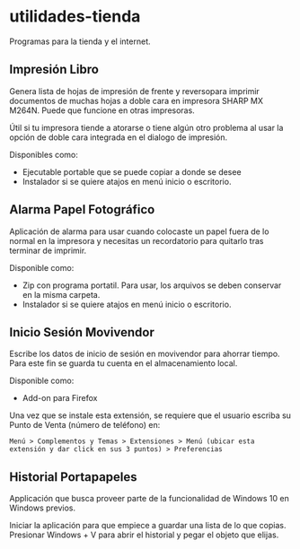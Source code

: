 # utilidades-tienda
Programas para la tienda y el internet.


## Impresión Libro

Genera lista de hojas de impresión de frente y reversopara imprimir documentos de muchas hojas a doble cara en impresora SHARP MX M264N. Puede que funcione en otras impresoras.

Útil si tu impresora tiende a atorarse o tiene algún otro problema al usar la opción de doble cara integrada en el dialogo de impresión.

Disponibles como:

- Ejecutable portable que se puede copiar a donde se desee
- Instalador si se quiere atajos en menú inicio o escritorio.

## Alarma Papel Fotográfico

Aplicación de alarma para usar cuando colocaste un papel fuera de lo normal en la impresora y necesitas un recordatorio para quitarlo tras terminar de imprimir.

Disponible como:

- Zip con programa portatil. Para usar, los arquivos se deben conservar en la misma carpeta.
- Instalador si se quiere atajos en menú inicio o escritorio.

## Inicio Sesión Movivendor

Escribe los datos de inicio de sesión en movivendor para ahorrar tiempo. Para
este fin se guarda tu cuenta en el almacenamiento local.


Disponible como:

- Add-on para Firefox

Una vez que se instale esta extensión, se requiere que el usuario escriba su Punto de Venta (número de teléfono) en:

    Menú > Complementos y Temas > Extensiones > Menú (ubicar esta extensión y dar click en sus 3 puntos) > Preferencias


## Historial Portapapeles

Applicación que busca proveer parte de la funcionalidad de Windows 10 en Windows previos.

Iniciar la aplicación para que empiece a guardar una lista de lo que copias. Presionar Windows + V para abrir el historial y pegar el objeto que elijas.
